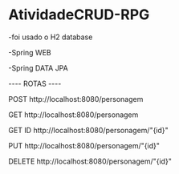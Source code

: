 # AtividadeCRUD-RPG

-foi usado o H2 database

-Spring WEB

-Spring DATA JPA

---- ROTAS ----

POST
http://localhost:8080/personagem

GET
http://localhost:8080/personagem

GET ID
http://localhost:8080/personagem/"{id}"

PUT
http://localhost:8080/personagem/"{id}"

DELETE
http://localhost:8080/personagem/"{id}"
